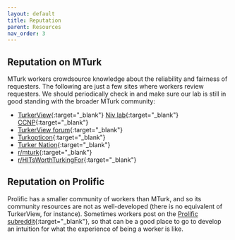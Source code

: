 ```yaml
---
layout: default
title: Reputation
parent: Resources
nav_order: 3
---
```


## Reputation on MTurk

MTurk workers crowdsource knowledge about the reliability and fairness of requesters. The following are just a few sites where workers review requesters. We should periodically check in and make sure our lab is still in good standing with the broader MTurk community:

* [TurkerView](https://turkerview.com){:target="_blank"} [Niv lab](https://turkerview.com/requesters/A3RR9T5E327UK4-niv-lab){:target="_blank"} [CCNP](https://turkerview.com/requesters/AM1AURPCUOXG1-yael-niv){:target="_blank"}
* [TurkerView forum](https://forum.turkerview.com/forums/daily-mturk-hits-threads.2/){:target="_blank"}
* [Turkopticon](https://turkopticon.info/){:target="_blank"}
* [Turker Nation](http://www.turker-nation.com/){:target="_blank"}
* [r/mturk](https://www.reddit.com/r/mturk/){:target="_blank"}
* [r/HITsWorthTurkingFor](https://www.reddit.com/r/HITsWorthTurkingFor/){:target="_blank"}

## Reputation on Prolific

Prolific has a smaller community of workers than MTurk, and so its community resources are not as well-developed (there is no equivalent of TurkerView, for instance). Sometimes workers post on the [Prolific subreddit](https://www.reddit.com/r/ProlificAc/){:target="_blank"}, so that can be a good place to go to develop an intuition for what the experience of being a worker is like.
